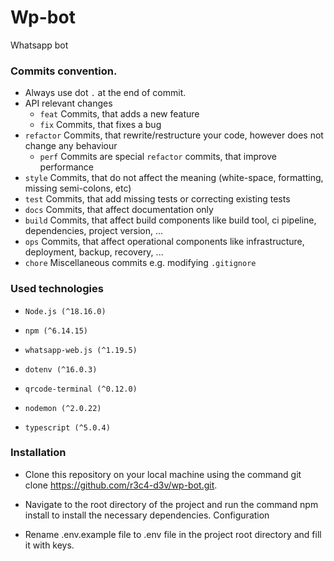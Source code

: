 # Wp-bot
Whatsapp bot

### Commits convention.
* Always use dot `.` at the end of commit. 
* API relevant changes
    * `feat` Commits, that adds a new feature
    * `fix` Commits, that fixes a bug
* `refactor` Commits, that rewrite/restructure your code, however does not change any behaviour
    * `perf` Commits are special `refactor` commits, that improve performance
* `style` Commits, that do not affect the meaning (white-space, formatting, missing semi-colons, etc)
* `test` Commits, that add missing tests or correcting existing tests
* `docs` Commits, that affect documentation only
* `build` Commits, that affect build components like build tool, ci pipeline, dependencies, project version, ...
* `ops` Commits, that affect operational components like infrastructure, deployment, backup, recovery, ...
* `chore` Miscellaneous commits e.g. modifying `.gitignore`
  
### Used technologies
* `Node.js (^18.16.0)`


* `npm (^6.14.15)`


* `whatsapp-web.js (^1.19.5)`


* `dotenv (^16.0.3)`


* `qrcode-terminal (^0.12.0)`


* `nodemon (^2.0.22)`


* `typescript (^5.0.4)`

### Installation
* Clone this repository on your local machine using the command git clone https://github.com/r3c4-d3v/wp-bot.git.


* Navigate to the root directory of the project and run the command npm install to install the necessary dependencies.
Configuration


* Rename .env.example file to .env file in the project root directory and fill it with keys.